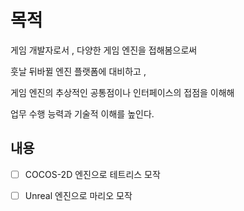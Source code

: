 # 목적

게임 개발자로서 , 다양한 게임 엔진을 접해봄으로써

훗날 뒤바뀔 엔진 플랫폼에 대비하고 ,

게임 엔진의 추상적인 공통점이나 인터페이스의 접점을 이해해

업무 수행 능력과 기술적 이해를 높인다.

## 내용

- [ ] COCOS-2D 엔진으로 테트리스 모작
- [ ] Unreal 엔진으로 마리오 모작

	
